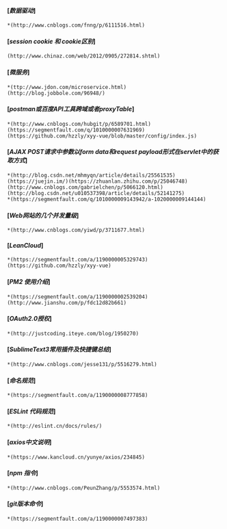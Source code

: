 #### [*数据驱动*]
	*(http://www.cnblogs.com/fnng/p/6111516.html)
#### [*session cookie 和  cookie区别*]
	(http://www.chinaz.com/web/2012/0905/272814.shtml)
#### [*微服务*]
	*(ttp://www.jdon.com/microservice.html)(http://blog.jobbole.com/96948/)
#### [*postman或百度API工具跨域或者proxyTable*]
	*(http://www.cnblogs.com/hubgit/p/6589701.html)(https://segmentfault.com/q/1010000007631969)(https://github.com/hzzly/xyy-vue/blob/master/config/index.js)
#### [*AJAX POST请求中参数以form data和request payload形式在servlet中的获取方式*]
	*(http://blog.csdn.net/mhmyqn/article/details/25561535)(https://juejin.im/)(https://zhuanlan.zhihu.com/p/25046748)
	(http://www.cnblogs.com/gabrielchen/p/5066120.html)(http://blog.csdn.net/u010537398/article/details/52141275)
	*(https://segmentfault.com/q/1010000009143942/a-1020000009144144)
#### [*Web网站的几个并发量级*]
	*(http://www.cnblogs.com/yiwd/p/3711677.html)
#### [*LeanCloud*]
	*(https://segmentfault.com/a/1190000005329743)(https://github.com/hzzly/xyy-vue)
#### [*PM2  使用介绍*]
	*(https://segmentfault.com/a/1190000002539204)(http://www.jianshu.com/p/fdc12d82b661)
#### [*OAuth2.0授权*]
	*(http://justcoding.iteye.com/blog/1950270)
#### [*SublimeText3常用插件及快捷键总结*]
	*(http://www.cnblogs.com/jesse131/p/5516279.html)
#### [*命名规范*]
	*(https://segmentfault.com/a/1190000008777858)
#### [*ESLint 代码规范*]
	*(http://eslint.cn/docs/rules/)
#### [*axios中文说明*]
	*(https://www.kancloud.cn/yunye/axios/234845)
#### [*npm 指令*]
	*(http://www.cnblogs.com/PeunZhang/p/5553574.html)
#### [*git版本命令*]
	*(https://segmentfault.com/a/1190000007497383)

